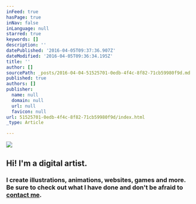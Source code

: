 ```yaml
---
inFeed: true
hasPage: true
inNav: false
inLanguage: null
starred: true
keywords: []
description: ''
datePublished: '2016-04-05T09:37:36.907Z'
dateModified: '2016-04-05T09:36:34.195Z'
title: ''
author: []
sourcePath: _posts/2016-04-04-51525701-0edb-4f4c-8f82-71cb59980f9d.md
published: true
authors: []
publisher:
  name: null
  domain: null
  url: null
  favicon: null
url: 51525701-0edb-4f4c-8f82-71cb59980f9d/index.html
_type: Article

---
```

![](https://the-grid-user-content.s3-us-west-2.amazonaws.com/3826153e-8759-4d1f-9df5-406a3934db40.png)

## Hi! I'm a digital artist.

### I create illustrations, animations, websites, games and more. Be sure to check out what I have done and don't be afraid to [contact me][0].

[0]: null